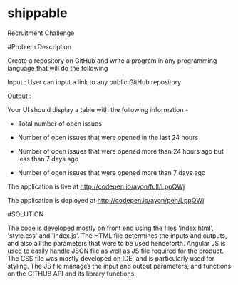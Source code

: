 # shippable
Recruitment Challenge

#Problem Description 

 Create a repository on GitHub and write a program in any programming language that will do the following 

Input : User can input a link to any public GitHub repository

Output : 

Your UI should display a table with the following information -

- Total number of open issues

- Number of open issues that were opened in the last 24 hours

- Number of open issues that were opened more than 24 hours ago but less than 7 days ago

- Number of open issues that were opened more than 7 days ago 


The application is live at http://codepen.io/ayon/full/LppQWj

The application is deployed at http://codepen.io/ayon/pen/LppQWj

#SOLUTION

The code is developed mostly on front end using the files 'index.html', 'style.css' and 'index.js'.
The HTML file determines the inputs and outputs, and also all the parameters that were to be used henceforth. Angular JS is used to easily handle JSON file as well as JS file required for the product.
The CSS file was mostly developed on IDE, and is particularly used for styling.
The JS file manages the input and output parameters, and functions on the GITHUB API and its library functions.
